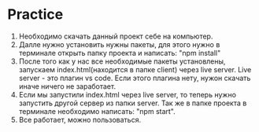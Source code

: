 # Practice

1. Необходимо скачать данный проект себе на компьютер.
2. Далле нужно установить нужны пакеты, для этого нужно в терминале открыть папку проекта и написать: "npm install"
3. После того как у нас все необходимые пакеты установлены, запускаем index.html(находится в папке client) через live server. Live server - это плагин vs code. Если этого плагина нету, нужон скачать иначе ничего не заработает.
4. Если мы запустили index.html через live server, то теперь нужно запустить другой сервер из папки server. Так же в папке проекта в терминале необходимо написать: "npm start".
5. Все работает, можно пользоваться.
